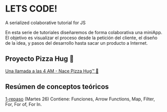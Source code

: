 # LETS CODE!

A serialized colaborative tutorial for JS

En esta serie de tutoriales diseñaremos de forma colaborativa una miniApp.
El objetivo es visualizar el proceso desde la petición del cliente, el diseño
de la idea, y pasos del desarrollo hasta sacar un producto a Internet.

## Proyecto Pizza Hug 🍕

[Una llamada a las 4 AM - Nace Pizza Hug™ 🍕](//github.com/FerAiwa/letsprogram/blob/master/intro.md)

## Resúmen de conceptos teóricos

[1-repaso](https://github.com/FerAiwa/letsprogram/blob/master/1-repaso.js) (Martes 26)
Contiene: Funciones, Arrow Functions, Map, Filter, For, For of, For In.
